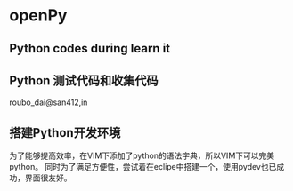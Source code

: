 openPy
======

Python codes during learn it
-----------------------------
Python 测试代码和收集代码
-------------------------
roubo_dai@san412,in

搭建Python开发环境
-------------------
为了能够提高效率，在VIM下添加了python的语法字典，所以VIM下可以完美python。
同时为了满足方便性，尝试着在eclipe中搭建一个，使用pydev也已成功，界面很友好。
